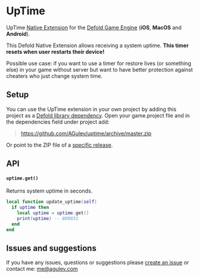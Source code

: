 # UpTime

UpTime [Native Extension](https://www.defold.com/manuals/extensions/) for the [Defold Game Engine](https://www.defold.com) (**iOS**, **MacOS** and **Android**).

This Defold Native Extension allows receiving a system uptime.
**This timer resets when user restarts their device!**

Possible use case: if you want to use a timer for restore lives (or something else) in your game without server but want to have better protection against cheaters who just change system time.

## Setup

You can use the UpTime extension in your own project by adding this project as a [Defold library dependency](https://www.defold.com/manuals/libraries/). Open your game.project file and in the dependencies field under project add:

> https://github.com/AGulev/uptime/archive/master.zip

Or point to the ZIP file of a [specific release](https://github.com/AGulev/uptime/releases).

## API

#### `uptime.get()`

Returns system uptime in seconds.

```lua
local function update_uptime(self)
  if uptime then
    local uptime = uptime.get()
    print(uptime) -- 809031
  end
end

```

## Issues and suggestions

If you have any issues, questions or suggestions please [create an issue](https://github.com/AGulev/uptime/issues) or contact me: me@agulev.com
